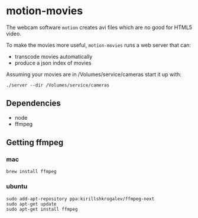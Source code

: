 # motion-movies

The webcam software `motion` creates avi files which are no good for HTML5 video.

To make the movies more useful, `motion-movies` runs a web server that can:

* transcode movies automatically
* produce a json index of movies

Assuming your movies are in /Volumes/service/cameras start it up with:

```
./server --dir /Volumes/service/cameras
```

## Dependencies

* node
* ffmpeg

## Getting ffmpeg

### mac

`brew install ffmpeg`

### ubuntu

```
sudo add-apt-repository ppa:kirillshkrogalev/ffmpeg-next
sudo apt-get update
sudo apt-get install ffmpeg
```
